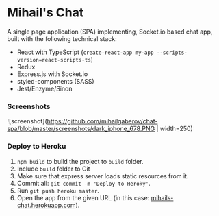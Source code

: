 # Mihail's Chat
A single page application (SPA) implementing, Socket.io based chat app, built with the following technical stack:
- React with TypeScript (`create-react-app my-app --scripts-version=react-scripts-ts`)
- Redux
- Express.js with Socket.io
- styled-components (SASS)
- Jest/Enzyme/Sinon

### Screenshots
![screenshot](https://github.com/mihailgaberov/chat-spa/blob/master/screenshots/dark_iphone_678.PNG | width=250)


### Deploy to Heroku

1. `npm build` to build the project to `build` folder.
2. Include `build` folder to Git
3. Make sure that express server loads static resources from it.
4. Commit all: `git commit -m 'Deploy to Heroky'`.
5. Run `git push heroku master`.
6. Open the app from the given URL (in this case: [mihails-chat.herokuapp.com](http://mihails-chat.herokuapp.com)).
